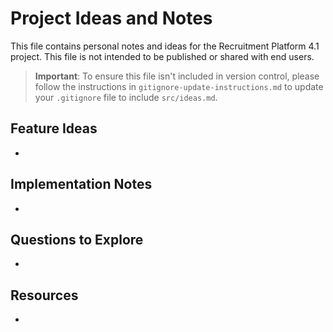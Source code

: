 # Project Ideas and Notes

This file contains personal notes and ideas for the Recruitment Platform 4.1 project. This file is not intended to be published or shared with end users.

> **Important**: To ensure this file isn't included in version control, please follow the instructions in `gitignore-update-instructions.md` to update your `.gitignore` file to include `src/ideas.md`.

## Feature Ideas

- 

## Implementation Notes

- 

## Questions to Explore

- 

## Resources

-